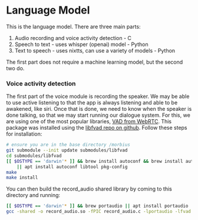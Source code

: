 # Language Model

This is the language model. There are three main parts: 

1. Audio recording and voice activity detection - C
2. Speech to text - uses whisper (openai) model - Python
3. Text to speech - uses nixtts, can use a variety of models - Python

The first part does not require a machine learning model, but the second two do.

### Voice activity detection

The first part of the voice module is recording the speaker. We may be able to use active listening to that the app is always listening and able to be awakened, like siri. Once that is done, we need to know when the speaker is done talking, so that we may start running our dialogue system. For this, we are using one of the most popular libraries, [VAD from WebRTC](https://webrtc.org/). This package was installed using the [libfvad repo on github](https://github.com/dpirch/libfvad). Follow these steps for installation:

```bash
# ensure you are in the base directory /morbius
git submodule --init update submodules/libfvad
cd submodules/libfvad
[[ $OSTYPE == 'darwin'* ]] && brew install autoconf && brew install automake \
    || apt install autoconf libtool pkg-config 
make
make install
```

You can then build the record_audio shared library by coming to this directory and running:

```bash
[[ $OSTYPE == 'darwin'* ]] && brew portaudio || apt install portaudio
gcc -shared -o record_audio.so -fPIC record_audio.c -lportaudio -lfvad
```